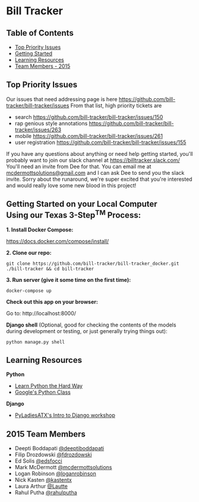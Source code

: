 # Bill Tracker

## Table of Contents

* [Top Priority Issues](#top-priority-issues)
* [Getting Started](#getting-started)
* [Learning Resources](#learning)
* [Team Members - 2015](#team-members-2015)

## <a name="top-priority-issues"></a>Top Priority Issues
Our issues that need addressing page is here https://github.com/bill-tracker/bill-tracker/issues
From that list, high priority tickets are
- search https://github.com/bill-tracker/bill-tracker/issues/150
- rap genious style annotations https://github.com/bill-tracker/bill-tracker/issues/263
- mobile https://github.com/bill-tracker/bill-tracker/issues/261
- user registration https://github.com/bill-tracker/bill-tracker/issues/155

If you have any questions about anything or need help getting started, you'll probably want to join our slack channel at https://billtracker.slack.com/  You'll need an invite from Dee for that.  You can email me at mcdermottsolutions@gmail.com and I can ask Dee to send you the slack invite.  Sorry about the runaround, we're super excited that you're interested and would really love some new blood in this project!

## <a name="getting-started"></a>Getting Started on your Local Computer<br />Using our Texas 3-Step<sup>TM</sup> Process:

**1. Install Docker Compose:**

https://docs.docker.com/compose/install/

**2. Clone our repo:**

    git clone https://github.com/bill-tracker/bill-tracker_docker.git ./bill-tracker && cd bill-tracker

**3. Run server (give it some time on the first time):**

    docker-compose up

**Check out this app on your browser:**

Go to: http://localhost:8000/

**Django shell** (Optional, good for checking the contents of the models during development or testing, or just generally trying things out):

    python manage.py shell

## <a name="learning"></a>Learning Resources

**Python**
* [Learn Python the Hard Way](http://learnpythonthehardway.org/book/)
* [Google's Python Class](https://developers.google.com/edu/python/)

**Django**
* [PyLadiesATX's Intro to Django workshop](https://github.com/sarasafavi/introdjango)

## <a name="team-members-2015"></a>2015 Team Members

* Deepti Boddapati [@deeptiboddapati](https://github.com/deeptiboddapati)
* Filip Drozdowski [@fdrozdowski](https://github.com/fdrozdowski)
* Ed Solis [@edsfocci](https://github.com/edsfocci)
* Mark McDermott [@mcdermottsolutions](https://github.com/mcdermottsolutions)
* Logan Robinson [@loganrobinson](https://www.linkedin.com/in/loganrobinson)
* Nick Kasten [@kastentx](https://github.com/kastentx)
* Laura Arthur [@Lautte](https://github.com/Lautte)
* Rahul Putha [@rahulputha](https://github.com/rahulputha)
